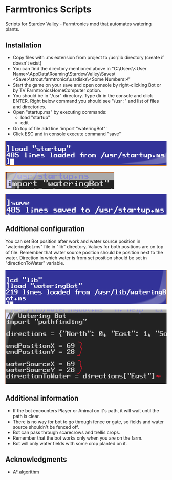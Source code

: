 # Farmtronics Scripts

Scripts for Stardev Valley - Farmtronics mod that automates watering plants. 

## Installation

* Copy files with .ms extension from project to /usr/lib directory (create if doesn't exist)
* You can find the directory mentioned above in "C:\Users\\\<User Name>\AppData\Roaming\StardewValley\Saves\\\<Save>\strout.farmtronics\usrdisks\\\<Some Numbers>\\"
* Start the game on your save and open console by right-clicking Bot or by TV FarmtronicsHomeComputer option.
* You should be in "/usr" directory. Type dir in the console and click ENTER. Right below command you should see "/usr :" and list of files and directories.
* Open "startup.ms" by executing commands: 
  * load "startup" 
  * edit
* On top of file add line 'import "wateringBot"'
* Click ESC and in console execute command "save"

![alt text](https://github.com/TwentyFifthNight/MiniScript-Farmtronics/blob/main/img/img1.png?raw=true)

![alt text](https://github.com/TwentyFifthNight/MiniScript-Farmtronics/blob/main/img/img2.png?raw=true)

![alt text](https://github.com/TwentyFifthNight/MiniScript-Farmtronics/blob/main/img/img3.png?raw=true)

## Additional configuration

You can set Bot position after work and water source position in "wateringBot.ms" file in "lib" directory. Values for both positions are on top of file. Remember that water source position should be position next to the water. Direction in which water is from set position should be set in "directionToWater" variable.

![alt text](https://github.com/TwentyFifthNight/MiniScript-Farmtronics/blob/main/img/img4.png?raw=true)

![alt text](https://github.com/TwentyFifthNight/MiniScript-Farmtronics/blob/main/img/img5.png?raw=true)

## Additional information

* If the bot encounters Player or Animal on it's path, it will wait until the path is clear.
* There is no way for bot to go through fence or gate, so fields and water source shouldn't be fenced off.
* Bot can pass through scarecrows and trellis crops.
* Remember that the bot works only when you are on the farm.
* Bot will only water fields with some crop planted on it.

## Acknowledgments

* [A* algorithm](https://www.geeksforgeeks.org/a-search-algorithm/)
